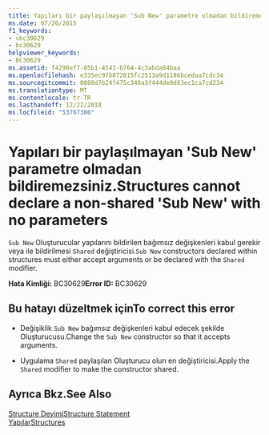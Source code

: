 ```yaml
---
title: Yapıları bir paylaşılmayan 'Sub New' parametre olmadan bildiremezsiniz.
ms.date: 07/20/2015
f1_keywords:
- vbc30629
- bc30629
helpviewer_keywords:
- BC30629
ms.assetid: f4298ef7-85b1-4543-b764-4c3abda84baa
ms.openlocfilehash: e335ec97b872815fc2513a9d1186bcedaa7cdc34
ms.sourcegitcommit: 0888d7b24f475c346a3f444de8d83ec1ca7cd234
ms.translationtype: MT
ms.contentlocale: tr-TR
ms.lasthandoff: 12/22/2018
ms.locfileid: "53767380"
---
```

# <a name="structures-cannot-declare-a-non-shared-sub-new-with-no-parameters"></a><span data-ttu-id="48d45-102">Yapıları bir paylaşılmayan 'Sub New' parametre olmadan bildiremezsiniz.</span><span class="sxs-lookup"><span data-stu-id="48d45-102">Structures cannot declare a non-shared 'Sub New' with no parameters</span></span>
<span data-ttu-id="48d45-103">`Sub New` Oluşturucular yapılarını bildirilen bağımsız değişkenleri kabul gerekir veya ile bildirilmesi `Shared` değiştiricisi.</span><span class="sxs-lookup"><span data-stu-id="48d45-103">`Sub New` constructors declared within structures must either accept arguments or be declared with the `Shared` modifier.</span></span>  
  
 <span data-ttu-id="48d45-104">**Hata Kimliği:** BC30629</span><span class="sxs-lookup"><span data-stu-id="48d45-104">**Error ID:** BC30629</span></span>  
  
## <a name="to-correct-this-error"></a><span data-ttu-id="48d45-105">Bu hatayı düzeltmek için</span><span class="sxs-lookup"><span data-stu-id="48d45-105">To correct this error</span></span>  
  
-   <span data-ttu-id="48d45-106">Değişiklik `Sub New` bağımsız değişkenleri kabul edecek şekilde Oluşturucusu.</span><span class="sxs-lookup"><span data-stu-id="48d45-106">Change the `Sub New` constructor so that it accepts arguments.</span></span>  
  
-   <span data-ttu-id="48d45-107">Uygulama `Shared` paylaşılan Oluşturucu olun en değiştiricisi.</span><span class="sxs-lookup"><span data-stu-id="48d45-107">Apply the `Shared` modifier to make the constructor shared.</span></span>  
  
## <a name="see-also"></a><span data-ttu-id="48d45-108">Ayrıca Bkz.</span><span class="sxs-lookup"><span data-stu-id="48d45-108">See Also</span></span>  
 [<span data-ttu-id="48d45-109">Structure Deyimi</span><span class="sxs-lookup"><span data-stu-id="48d45-109">Structure Statement</span></span>](../../visual-basic/language-reference/statements/structure-statement.md)  
 [<span data-ttu-id="48d45-110">Yapılar</span><span class="sxs-lookup"><span data-stu-id="48d45-110">Structures</span></span>](../../visual-basic/programming-guide/language-features/data-types/structures.md)
